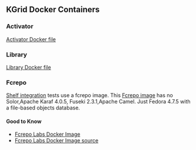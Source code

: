 
## KGrid Docker Containers


### Activator

[Activator Docker file](./activator/readme.md)

### Library
 
[Library Docker file](./library/readme.md)

### Fcrepo
[Shelf integration](https://github.com/kgrid/kgrid-shelf#integration-tests) tests use a fcrepo image. This [Fcrepo image](https://hub.docker.com/r/kgrid/fcrepo/) has no Solor,Apache Karaf 4.0.5, Fuseki 2.3.1,Apache Camel. Just Fedora 4.7.5 with a file-based objects database.

#### Good to Know 
- [Fcrepo Labs Docker Image](https://hub.docker.com/r/yinlinchen/fcrepo4-docker/)
- [Fcrepo Labs Docker Image source](https://github.com/fcrepo4-labs/fcrepo4-docker)




